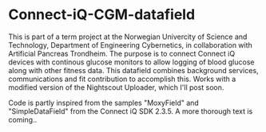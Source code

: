 # Connect-iQ-CGM-datafield
This is part of a term project at the Norwegian Univercity of Science and Technology, Department of Engineering Cybernetics, in collaboration with Artificial Pancreas Trondheim. The purpose is to connect Connect iQ devices with continous glucose monitors to allow logging of blood glucose along with other fitness data. This datafield combines background services, communications and fit contribution to accomplish this. 
Works with a modified version of the Nightscout Uploader, which I'll post soon.


Code is partly inspired from the samples "MoxyField" and "SimpleDataField" from the Connect iQ SDK 2.3.5. 
A more thorough text is coming..
